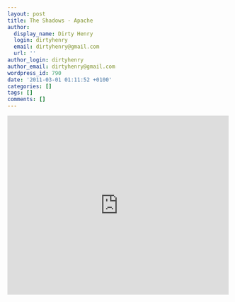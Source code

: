 ```yaml
---
layout: post
title: The Shadows - Apache
author:
  display_name: Dirty Henry
  login: dirtyhenry
  email: dirtyhenry@gmail.com
  url: ''
author_login: dirtyhenry
author_email: dirtyhenry@gmail.com
wordpress_id: 790
date: '2011-03-01 01:11:52 +0100'
categories: []
tags: []
comments: []
---
```

<iframe title="YouTube video player" width="500" height="405" src="http://www.youtube.com/embed/SLocafpLMi0?rel=0" frameborder="0" allowfullscreen></iframe>
